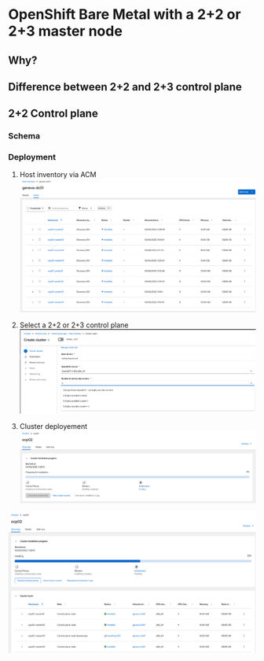 # OpenShift Bare Metal with a 2+2 or 2+3 master node

## Why?


## Difference between 2+2 and 2+3 control plane


## 2+2 Control plane

### Schema


### Deployment

1. Host inventory via ACM
![inventory](images/inventory.png)

2. Select a 2+2 or 2+3 control plane
![cp](images/cp.png)

3. Cluster deployement
![deployment](images/deployment.png)

![deployment2](images/deployment2.png)